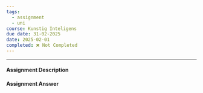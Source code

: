 ```yaml
---
tags:
  - assignment
  - uni
course: Kunstig Inteligens
due date: 31-02-2025
date: 2025-02-01
completed: ❌ Not Completed
---
```

--- 
#### Assignment Description


#### Assignment Answer
